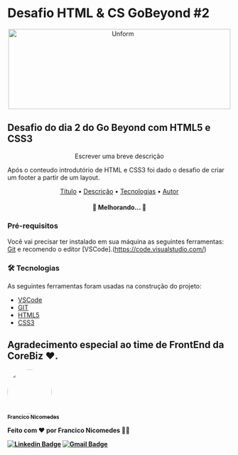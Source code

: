 # Desafio HTML & CS GoBeyond #2

<p align="center">
  <img src="https://ci6.googleusercontent.com/proxy/XoId25gPtSSRlwvez81sQTbUazlLOKelOUM4XkNuyuZIUrujGJM2gWxRG379NzBWHdFTAIUrQelmW8z_xd7pSBhhTQqCBVjFZ4UBCIdIsDrKfo2Q_Z1kkhDVimPUHg=s0-d-e1-ft#https://d335luupugsy2.cloudfront.net/cms/files/90499/1608129696/$lipt80asm9" height="180" width="500" alt="Unform" />
</p>

## Desafio do dia 2 do Go Beyond com HTML5 e CSS3

<p align="center">Escrever uma breve descrição</p>

Após o conteudo introdutório de HTML e CSS3 foi dado o desafio de criar um footer a partir de um layout.

<p align="center">
 <a href="#titulo">Título</a> •
 <a href="#Descriçao">Descrição</a> • 
 <a href="#tecnologias">Tecnologias</a> • 
 <a href="#autor">Autor</a>
</p>

<h4 align="center"> 
	🚧 Melhorando...  🚧
</h4>

### Pré-requisitos

Você vai precisar ter instalado em sua máquina as seguintes ferramentas:
[Git](https://git-scm.com) e recomendo o editor [VSCode].(https://code.visualstudio.com/)

### 🛠 Tecnologias

As seguintes ferramentas foram usadas na construção do projeto:

- [VSCode](https://code.visualstudio.com/)
- [GIT](https://git-scm.com)
- [HTML5](https://developer.mozilla.org/pt-BR/docs/Web/HTML/HTML5)
- [CSS3](https://www.w3schools.com/css/)

## Agradecimento especial ao time de FrontEnd da CoreBiz ❤️.

<a href="https://github.com/fnicom">
 <img style="border-radius: 50%;" src="https://avatars0.githubusercontent.com/u/52546292?s=400&u=30957ca36d986f9ec2441f25c42730c1aedf227c&v=4" width="100px;" alt=""/>
 <br />
 <sub><b>Francico Nicomedes</sub></a> <a href="https://www.linkedin.com/in/fnicom/" title="Linkedin"></a>


Feito com ❤️ por Francico Nicomedes 👋🏽

[![Linkedin Badge](https://img.shields.io/badge/-Francisco-blue?style=flat-square&logo=Linkedin&logoColor=white&link=https://www.linkedin.com/in/fnicom/)](https://www.linkedin.com/in/fnicom/) 
[![Gmail Badge](https://img.shields.io/badge/-fnicomedes@gmail.com-c14438?style=flat-square&logo=Gmail&logoColor=white&link=mailto:fnicomedes@gmail.com)](mailto:fnicomedes@gmail.com)
